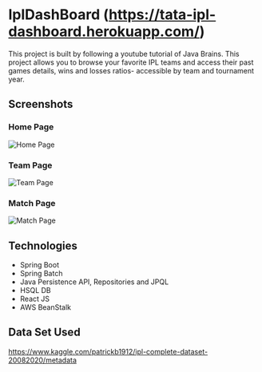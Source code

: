 # IplDashBoard (https://tata-ipl-dashboard.herokuapp.com/)
This project is built by following a youtube tutorial of Java Brains. 
This project allows you to browse your favorite IPL teams and access their past games details, wins and losses ratios- accessible by team and tournament year.

## Screenshots

### Home Page

![Home Page](/README/homepage.JPG)

### Team Page

![Team Page](/README/teampage.JPG)

### Match Page

![Match Page](/README/matchpage.JPG)

## Technologies

* Spring Boot
* Spring Batch
* Java Persistence API, Repositories and JPQL
* HSQL DB
* React JS
* AWS BeanStalk

## Data Set Used
https://www.kaggle.com/patrickb1912/ipl-complete-dataset-20082020/metadata
